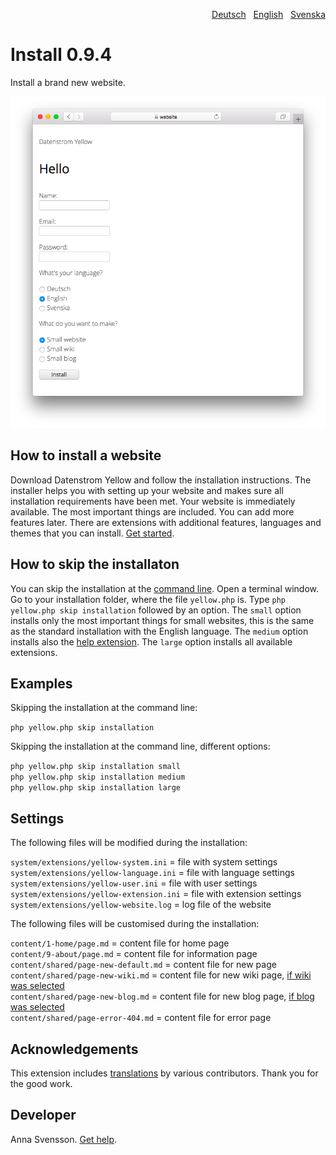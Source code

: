 <p align="right"><a href="README-de.md">Deutsch</a> &nbsp; <a href="README.md">English</a> &nbsp; <a href="README-sv.md">Svenska</a></p>

# Install 0.9.4

Install a brand new website.

<p align="center"><img src="SCREENSHOT.png" alt="Screenshot"></p>

## How to install a website

Download Datenstrom Yellow and follow the installation instructions. The installer helps you with setting up your website and makes sure all installation requirements have been met. Your website is immediately available. The most important things are included. You can add more features later. There are extensions with additional features, languages and themes that you can install. [Get started](https://datenstrom.se/yellow/help/how-to-get-started).

## How to skip the installaton

You can skip the installation at the [command line](https://github.com/annaesvensson/yellow-core). Open a terminal window. Go to your installation folder, where the file `yellow.php` is. Type `php yellow.php skip installation` followed by an option. The `small` option installs only the most important things for small websites, this is the same as the standard installation with the English language. The `medium` option installs also the [help extension](https://github.com/annaesvensson/yellow-help). The `large` option installs all available extensions.

## Examples

Skipping the installation at the command line:

`php yellow.php skip installation`  

Skipping the installation at the command line, different options:

`php yellow.php skip installation small`  
`php yellow.php skip installation medium`  
`php yellow.php skip installation large`  

## Settings

The following files will be modified during the installation:

`system/extensions/yellow-system.ini` = file with system settings  
`system/extensions/yellow-language.ini` = file with language settings  
`system/extensions/yellow-user.ini` = file with user settings  
`system/extensions/yellow-extension.ini` = file with extension settings  
`system/extensions/yellow-website.log` = log file of the website  

The following files will be customised during the installation:

`content/1-home/page.md` = content file for home page  
`content/9-about/page.md` = content file for information page  
`content/shared/page-new-default.md` = content file for new page  
`content/shared/page-new-wiki.md` = content file for new wiki page, [if wiki was selected](https://github.com/annaesvensson/yellow-wiki)  
`content/shared/page-new-blog.md` = content file for new blog page, [if blog was selected](https://github.com/annaesvensson/yellow-blog)  
`content/shared/page-error-404.md` = content file for error page  

## Acknowledgements

This extension includes [translations](https://github.com/annaesvensson/yellow-language) by various contributors. Thank you for the good work.

## Developer

Anna Svensson. [Get help](https://datenstrom.se/yellow/help/).
